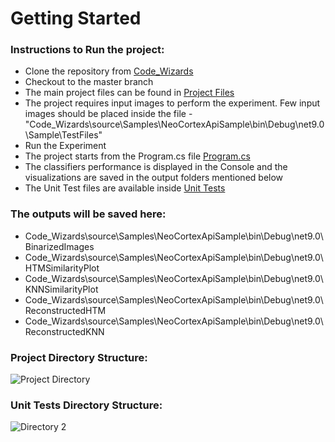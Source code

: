# Getting Started
### Instructions to Run the project:

- Clone the repository from [Code_Wizards](https://github.com/Avradip24/Code_Wizards)
- Checkout to the master branch
- The main project files can be found in [Project Files](https://github.com/Avradip24/Code_Wizards/tree/master/source/Samples/NeoCortexApiSample)
- The project requires input images to perform the experiment. Few input images should be placed inside the file - "Code_Wizards\source\Samples\NeoCortexApiSample\bin\Debug\net9.0\Sample\TestFiles"
- Run the Experiment
- The project starts from the Program.cs file [Program.cs](https://github.com/Avradip24/Code_Wizards/blob/master/source/Samples/NeoCortexApiSample/Program.cs)
- The classifiers performance is displayed in the Console and the visualizations are saved in the output folders mentioned below
- The Unit Test files are available inside [Unit Tests](https://github.com/Avradip24/Code_Wizards/tree/master/source/TestNeoCortexApiSample)

### The outputs will be saved here:

- Code_Wizards\source\Samples\NeoCortexApiSample\bin\Debug\net9.0\BinarizedImages
- Code_Wizards\source\Samples\NeoCortexApiSample\bin\Debug\net9.0\HTMSimilarityPlot
- Code_Wizards\source\Samples\NeoCortexApiSample\bin\Debug\net9.0\KNNSimilarityPlot
- Code_Wizards\source\Samples\NeoCortexApiSample\bin\Debug\net9.0\ReconstructedHTM
- Code_Wizards\source\Samples\NeoCortexApiSample\bin\Debug\net9.0\ReconstructedKNN

### Project Directory Structure:

![Project Directory](https://github.com/user-attachments/assets/9be20ccf-d9fb-4b23-9f3d-1feef3f441f4)

### Unit Tests Directory Structure:

![Directory 2](https://github.com/user-attachments/assets/b5ce3034-f655-4df6-a7a6-ddffebc93cb8)
